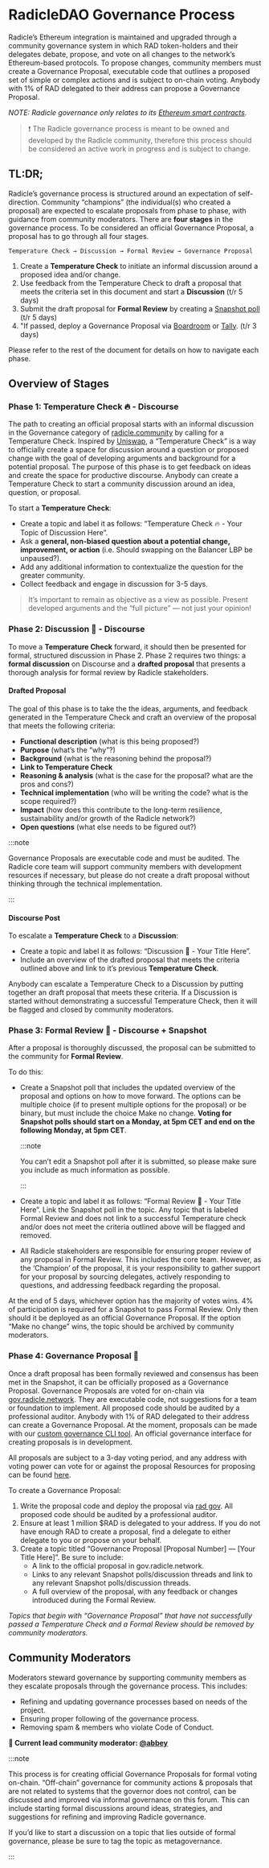 # RadicleDAO Governance Process

Radicle’s Ethereum integration is maintained and upgraded through a community governance system in which RAD
token-holders and their delegates debate, propose, and vote on all changes to the network’s Ethereum-based protocols. To
propose changes, community members must create a Governance Proposal, executable code that outlines a proposed set of
simple or complex actions and is subject to on-chain voting. Anybody with 1% of RAD delegated to their address can
propose a Governance Proposal.

_NOTE: Radicle governance only relates to its [Ethereum smart contracts](https://radicle.blog/introducing-rad.html)._

> :exclamation: The Radicle governance process is meant to be owned and developed by the Radicle community, therefore
> this process should be considered an active work in progress and is subject to change.

## TL:DR;

Radicle’s governance process is structured around an expectation of self-direction. Community “champions” (the
individual(s) who created a proposal) are expected to escalate proposals from phase to phase, with guidance from
community moderators. There are **four stages** in the governance process. To be considered an official Governance
Proposal, a proposal has to go through all four stages.

```
Temperature Check → Discussion → Formal Review → Governance Proposal
```

1. Create a **Temperature Check** to initiate an informal discussion around a proposed idea and/or change.
2. Use feedback from the Temperature Check to draft a proposal that meets the criteria set in this document and start a
   **Discussion** (t/r 5 days)
3. Submit the draft proposal for **Formal Review** by creating a [Snapshot poll](https://snapshot.org/#/gov.radicle.eth)
   (t/r 5 days)
4. "If passed, deploy a Governance Proposal via [Boardroom](https://boardroom.io/radicle/proposals) or
   [Tally](https://www.tally.xyz/gov/eip155:1:0x690e775361AD66D1c4A25d89da9fCd639F5198eD). (t/r 3 days)

Please refer to the rest of the document for details on how to navigate each phase.

## Overview of Stages

### Phase 1: Temperature Check :fire: - Discourse

The path to creating an official proposal starts with an informal discussion in the Governance category of
[radicle.community](http://radicle.community/) by calling for a Temperature Check. Inspired by
[Uniswap](https://gov.uniswap.org/), a “Temperature Check” is a way to officially create a space for discussion around a
question or proposed change with the goal of developing arguments and background for a potential proposal. The purpose
of this phase is to get feedback on ideas and create the space for productive discourse. Anybody can create a
Temperature Check to start a community discussion around an idea, question, or proposal.

To start a **Temperature Check**:

- Create a topic and label it as follows: “Temperature Check :fire: - Your Topic of Discussion Here”.
- Ask a **general, non-biased question about a potential change, improvement, or action** (i.e. Should swapping on the Balancer LBP be unpaused?).
- Add any additional information to contextualize the question for the greater community.
- Collect feedback and engage in discussion for 3-5 days.

> It’s important to remain as objective as a view as possible. Present developed arguments and the “full picture” — not
> just your opinion!

### Phase 2: Discussion :seedling: - Discourse

To move a **Temperature Check** forward, it should then be presented for formal, structured discussion in Phase 2. Phase
2 requires two things: a **formal discussion** on Discourse and a **drafted proposal** that presents a thorough analysis
for formal review by Radicle stakeholders.

#### Drafted Proposal

The goal of this phase is to take the the ideas, arguments, and feedback generated in the Temperature Check and craft an
overview of the proposal that meets the following criteria:

- **Functional description** (what is this being proposed?)
- **Purpose** (what’s the “why”?)
- **Background** (what is the reasoning behind the proposal?)
- **Link to Temperature Check**
- **Reasoning & analysis** (what is the case for the proposal? what are the pros and cons?)
- **Technical implementation** (who will be writing the code? what is the scope required?)
- **Impact** (how does this contribute to the long-term resilience, sustainability and/or growth of the Radicle network?)
- **Open questions** (what else needs to be figured out?)

:::note

Governance Proposals are executable code and must be audited. The Radicle core team will support community members with
development resources if necessary, but please do not create a draft proposal without thinking through the technical
implementation.

:::

#### Discourse Post

To escalate a **Temperature Check** to a **Discussion**:

- Create a topic and label it as follows: “Discussion :seedling: - Your Title Here”.
- Include an overview of the drafted proposal that meets the criteria outlined above and link to it’s previous
  **Temperature Check**.

Anybody can escalate a Temperature Check to a Discussion by putting together an draft proposal that meets these
criteria. If a Discussion is started without demonstrating a successful Temperature Check, then it will be flagged and
closed by community moderators.

### Phase 3: Formal Review :herb: - Discourse + Snapshot

After a proposal is thoroughly discussed, the proposal can be submitted to the community for **Formal Review**.

To do this:

- Create a Snapshot poll that includes the updated overview of the proposal and options on how to move forward. The
  options can be multiple choice (if to present multiple options for the proposal) or be binary, but must include the
  choice Make no change. **Voting for Snapshot polls should start on a Monday, at 5pm CET and end on the following
  Monday, at 5pm CET**.

  :::note

  You can’t edit a Snapshot poll after it is submitted, so please make sure you include as much information as possible.

  :::

- Create a topic and label it as follows: “Formal Review :herb: - Your Title Here”. Link the Snapshot poll in the topic. Any topic that is labeled Formal Review and does not link to a successful Temperature check and/or does not meet the criteria outlined above will be flagged and removed.
- All Radicle stakeholders are responsible for ensuring proper review of any proposal in Formal Review. This includes the core team. However, as the ‘Champion’ of the proposal, it is your responsibility to gather support for your proposal by sourcing delegates, actively responding to questions, and addressing feedback regarding the proposal.

At the end of 5 days, whichever option has the majority of votes wins. 4% of participation is required for a Snapshot to pass Formal Review. Only then should it be deployed as an official Governance Proposal. If the option “Make no change” wins, the topic should be archived by community moderators.

### Phase 4: Governance Proposal :sunflower:

Once a draft proposal has been formally reviewed and consensus has been met in the Snapshot, it can be officially
proposed as a Governance Proposal. Governance Proposals are voted for on-chain via
[gov.radicle.network](https://gov.radicle.network/#/delegates/radicle). They are executable code, not suggestions for a
team or foundation to implement. All proposed code should be audited by a professional auditor. Anybody with 1% of RAD
delegated to their address can create a Governance Proposal. At the moment, proposals can be made with our [custom
governance CLI tool](https://github.com/radicle-dev/radgov). An official governance interface for creating proposals is
in development.

All proposals are subject to a 3-day voting period, and any address with voting power can vote for or against the
proposal Resources for proposing can be found [here](https://compound.finance/docs/governance#propose).

To create a Governance Proposal:

1. Write the proposal code and deploy the proposal via [rad gov](https://github.com/radicle-dev/radgov). All proposed
   code should be audited by a professional auditor.
2. Ensure at least 1 million $RAD is delegated to your address. If you do not have enough RAD to create a proposal, find
   a delegate to either delegate to you or propose on your behalf.
3. Create a topic titled “Governance Proposal [Proposal Number] — [Your Title Here]”. Be sure to include:
   - A link to the official proposal in gov.radicle.network.
   - Links to any relevant Snapshot polls/discussion threads and link to any relevant Snapshot polls/discussion threads.
   - A full overview of the proposal, with any feedback or changes introduced during the Formal Review.

*Topics that begin with “Governance Proposal” that have not successfully passed a Temperature Check and a Formal Review
should be removed by community moderators.*

## Community Moderators

Moderators steward governance by supporting community members as they escalate proposals through the governance process. This includes:

- Refining and updating governance processes based on needs of the project.
- Ensuring proper following of the governance process.
- Removing spam & members who violate Code of Conduct.

**:seedling: Current lead community moderator: [@abbey](https://radicle.community/u/abbey)**

:::note

This process is for creating official Governance Proposals for formal voting on-chain. “Off-chain” governance for
community actions & proposals that are not related to systems that the governor does not control, can be discussed and
improved via informal governance on this forum. This can include starting formal discussions around ideas, strategies,
and suggestions for refining and improving Radicle governance.

If you’d like to start a discussion on a topic that lies outside of formal governance, please be sure to tag the topic
as metagovernance.

:::
